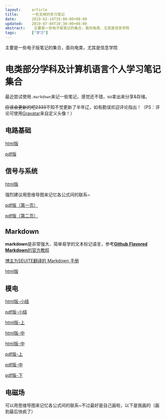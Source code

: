 ```yaml
---
layout:     article
title:      一些无用的学习笔记
date:       2019-02-14T19:00:00+08:00
updated:    2019-07-04T10:30:00+08:00
abstract:    主要是一些电子版笔记的集合，面向电类，尤其是信息学院
tags:       ["学习"]
---
```

主要是一些电子版笔记的集合，面向电类，尤其是信息学院

<!--more-->

#   电类部分学科及计算机语言个人学习笔记集合
最近尝试使用`.markdown`来记一些笔记，感觉还不错，so拿出来分享&存储。

~~应该会更新的吧2333~~不知不觉更新了半年辽，如有勘误欢迎评论指出！（PS：评论可使用[Gravatar](cn.gravatar.com)来自定义头像！）

##  电路基础

[html版](/assets/Note/Circuit.html "在线浏览Circuit.html")

[pdf版](/assets/Note/Circuit.pdf "下载Circuit.pdf")

##  信号与系统

[html版](/assets/Note/Signals&Systems.html "在线浏览Signals&Systems.html")

强烈建议用思维导图来记忆各公式间的联系~

[pdf版（第一页）](/assets/Note/Signals&Systems1.pdf "下载Signals&Systems1.pdf")

[pdf版（第二页）](/assets/Note/Signals&Systems2.pdf "下载Signals&Systems2.pdf")

## Markdown

**markdown**是非常强大、简单易学的文本标记语言，参考[**Github Flavored Markdown**的官方教程](https://guides.github.com/features/mastering-markdown/)

[博主为SEUITE翻译的 Markdown 手册](https://sciroccogti.github.io/2019/03/29/MarkdownReference.html "在线浏览Markdown手册")

[html版](/assets/Note/MarkDown.html "在线浏览MarkDown.html")

## 模电

[html版-小结](/assets/Note/AC/AC-0.html "在线浏览AC-0.html")

[pdf版-小结](/assets/Note/AC/AC-0.pdf "下载AC-0.pdf")

[html版-上](/assets/Note/AC/AC-1.html "在线浏览AC-1.html")

[html版-中](/assets/Note/AC/AC-2.html "在线浏览AC-2.html")

[html版-中](/assets/Note/AC/AC-3.html "在线浏览AC-3.html")

[pdf版-上](/assets/Note/AC/AC-1.pdf "下载AC-1.pdf")

[pdf版-中](/assets/Note/AC/AC-2.pdf "下载AC-2.pdf")

[pdf版-下](/assets/Note/AC/AC-3.pdf "下载AC-3.pdf")

## 电磁场

可以用思维导图来记忆各公式间的联系~不过最好是自己画啦，以下是我画的（画到最后快疯了）

